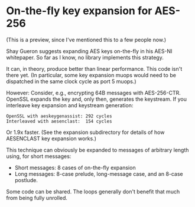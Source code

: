 # On-the-fly key expansion for AES-256

(This is a preview, since I've mentioned this to a few people now.)

Shay Gueron suggests expanding AES keys on-the-fly in his AES-NI whitepaper.
So far as I know, no library implements this strategy.

It can, in theory, produce better than linear performance. This code isn't
there yet. (In particular, some key expansion muops would need to be
dispatched in the same clock cycle as port 5 muops.)

However: Consider, e.g., encrypting 64B messages with AES-256-CTR. OpenSSL
expands the key and, only then, generates the keystream. If you interleave
key expansion and keystream generation:

    OpenSSL with aeskeygenassist: 292 cycles
    Interleaved with aesenclast:  154 cycles

Or 1.9x faster. (See the expansion subdirectory for details of how AESENCLAST
key expansion works.)

This technique can obviously be expanded to messages of arbitrary length using,
for short messages:

- Short messages: 8 cases of on-the-fly expansion
- Long messages: 8-case prelude, long-message case,
  and an 8-case postlude.

Some code can be shared. The loops generally don't benefit that much from being
fully unrolled.
